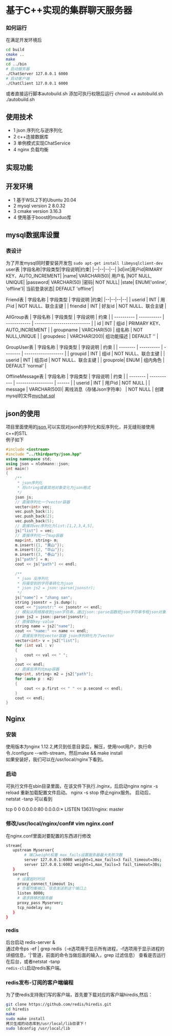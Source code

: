 # 基于C++实现的集群聊天服务器
### 如何运行
在满足开发环境后
```sh
cd build
cmake ..
make
cd ../bin
# 启动服务器
./ChatServer 127.0.0.1 6000
# 启动客户端
./ChatClient 127.0.0.1 6000
```
或者直接运行脚本autobuild.sh
添加可执行权限后运行
chmod +x autobuild.sh
./autobuild.sh
## 使用技术
+ 1 json 序列化与逆序列化
+ 2 c++连接数据库
+ 3 单例模式实现ChatService
+ 4 nginx 负载均衡
## 实现功能
## 开发环境
+ 1 基于WSL2下的Ubuntu 20.04
+ 2 mysql version 2 8.0.32
+ 3 cmake version 3.16.3
+ 4 使用基于boost的muduo库

## mysql数据库设置
### 表设计
为了开发mysql同时要安装开发包
`sudo apt-get install libmysqlclient-dev`
user表
|字段名称|字段类型|字段说明|约束|
|--|--|--|--|
|id|int|用户id|RIMARY KEY、AUTO_INCREMENT|
|name| VARCHAR(50)| 用户名 |NOT NULL, UNIQUE|
|password| VARCHAR(50) |密码| NOT NULL|
|state| ENUM('online', 'offline')| 当前登录状态| DEFAULT 'offline'|  

Friend表
| 字段名称 | 字段类型 | 字段说明 |约束|
|--|--|--|--|
| userid   | INT      | 用户id   | NOT NULL、联合主键 |
| friendid | INT      | 好友id   | NOT NULL、联合主键 |


AllGroup表
| 字段名称   | 字段类型    | 字段说明     | 约束                        |
| ---------- | ----------- | ------------ | --------------------------- |
| id         | INT         | 组id         | PRIMARY KEY、AUTO_INCREMENT |
| groupname  | VARCHAR(50) | 组名称       | NOT NULL,UNIQUE             |
| groupdesc  | VARCHAR(200)| 组功能描述 | DEFAULT ''                  |

GroupUser表
| 字段名称 | 字段类型   | 字段说明 | 约束                |
| -------- | ---------- | -------- | ------------------- |
| groupid  | INT        | 组id     | NOT NULL、联合主键 |
| userid   | INT        | 组员id   | NOT NULL、联合主键 |
| grouprole| ENUM      | 组内角色 | DEFAULT ‘normal’    |

OfflineMessage表
| 字段名称 | 字段类型    | 字段说明           | 约束   |
| -------- | ----------- | ------------------ | ------ |
| userid   | INT         | 用户id             | NOT NULL |
| message  | VARCHAR(500)| 离线消息（存储Json字符串） | NOT NULL |
创建mysql的文件[mychat.sql](mychat.sql)

## json的使用
项目里面使用的[json](https://github.com/nlohmann/json),可以实现对json的序列化和反序列化，并无缝衔接使用c++的STL  
例子如下
```cpp
#include <iostream>
#include "../thirdparty/json.hpp"
using namespace std;
using json = nlohmann::json;
int main()
{
    /**
     * json序列化
     * 将string或者其他对象变化为json格式
     */
    json js;
    // 直接序列化一个vector容器
    vector<int> vec;
    vec.push_back(1);
    vec.push_back(2);
    vec.push_back(5);
    // 直接将vec序列化为list:[1,2,3,4,5],
    js["list"] = vec;
    // 直接序列化一个map容器
    map<int, string> m;
    m.insert({1, "黄山"});
    m.insert({2, "华山"});
    m.insert({3, "泰山"});
    js["path"] = m;
    cout << js["path"] << endl;
    
    /**
     * json 反序列化
     * 将接受到的字符串转化为json
     * json js2 = json::parse(jsonstr);
     */
    js["name"] = "zhang san";
    string jsonstr = js.dump();
    cout << "jsonstr:" << jsonstr << endl;
    // 模拟从网络接收到json字符串，通过json::parse函数把json字符串专程json对象
    json js2 = json::parse(jsonstr);
    // 直接取key-value
    string name = js2["name"];
    cout << "name:" << name << endl;
    // 直接反序列化vector容器 json序列转化为了vector
    vector<int> v = js2["list"];
    for (int val : v)
    {
        cout << val << " ";
    }
    cout << endl;
    // 直接反序列化map容器
    map<int, string> m2 = js2["path"];
    for (auto p : m2)
    {
        cout << p.first << " " << p.second << endl;
    }
    cout << endl;
}
```

## Nginx
### 安装
使用版本为nginx 1.12.2,拷贝到任意目录后，解压，使用root用户，执行命令./configure --with-stream，然后make && make install    
如果安装好，我们可以在/usr/local/nginx下看到。
### 启动
可执行文件在sbin目录里面，在该文件下执行./nginx，后启动nginx
nginx -s reload 重新加载配置文件启动。
nginx -s stop 停止nginx服务。
启动后，netstat -tanp 可以看到

tcp  0  0 0.0.0.0:80    0.0.0.0:*   LISTEN   13631/nginx: master

### 修改/usr/local/nginx/conf# vim nginx.conf
在nginx.conf里面对要配置的东西进行修改
```sh
stream{
   upstream Myserver{
        # 端口weight权重 max_fails设置服务器最大失败次数 
        server 127.0.0.1:6000 weight=1,max_fails=3 fail_timeout=30s;
        server 127.0.0.1:6002 weight=1,max_fails=3 fail_timeout=30s;
   } 
   server{
     # 设置超时时间
     proxy_connect_timeout 1s;
     # 负载均衡端口，信息发送到这个端口上
     listen 8000; 
     # 请求转移的服务器
     proxy_pass Myserver;
     tcp_nodelay on;
   }
}

```
### redis
后台启动
redis-server &  
通过命令ps -ef | grep redis（-e选项用于显示所有进程，-f选项用于显示进程的详细信息，'|'管道，前面的命令当做后面的输入，grep 过滤信息） 查看是否运行在后台，或者netstat -tanp  
`redis-cli`启动redis客户端。
### redis发布-订阅的客户端编程
为了使redis支持我们写的客户端，首先要下载对应的客户端hiredis,然后：
```sh
git clone https://github.com/redis/hiredis.git
cd hiredis
make
sudo make install 
拷贝生成的动态库到/usr/local/lib目录下！
sudo ldconfig /usr/local/lib
```

